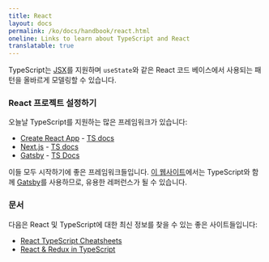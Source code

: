```yaml
---
title: React
layout: docs
permalink: /ko/docs/handbook/react.html
oneline: Links to learn about TypeScript and React
translatable: true
---
```


TypeScript는 [JSX](/docs/handbook/jsx.html)를 지원하며 `useState`와 같은 React 코드 베이스에서 사용되는 패턴을 올바르게 모델링할 수 있습니다.

### React 프로젝트 설정하기

오늘날 TypeScript를 지원하는 많은 프레임워크가 있습니다:

- [Create React App](https://create-react-app.dev) - [TS docs](https://create-react-app.dev/docs/adding-typescript/)
- [Next.js](https://nextjs.org) - [TS docs](https://nextjs.org/learn/excel/typescript)
- [Gatsby](https://www.gatsbyjs.org) - [TS Docs](https://www.gatsbyjs.org/docs/typescript/)

이들 모두 시작하기에 좋은 프레임워크들입니다. [이 웹사이트](https://github.com/microsoft/TypeScript-Website/)에서는 TypeScript와 함께 [Gatsby](https://www.gatsbyjs.org/blog/2020-01-23-why-typescript-chose-gatsby/#reach-skip-nav)를 사용하므로, 유용한 레퍼런스가 될 수 있습니다.

### 문서

다음은 React 및 TypeScript에 대한 최신 정보를 찾을 수 있는 좋은 사이트들입니다:

- [React TypeScript Cheatsheets](https://react-typescript-cheatsheet.netlify.app)
- [React & Redux in TypeScript](https://github.com/piotrwitek/react-redux-typescript-guide#react--redux-in-typescript---complete-guide)
